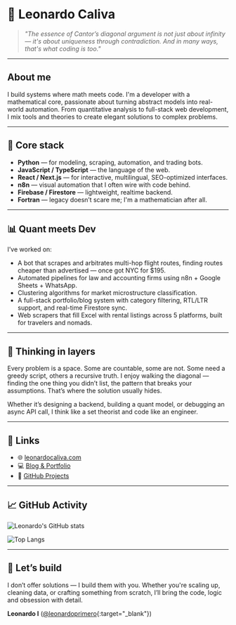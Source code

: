 # 🧮 Leonardo Caliva

> *"The essence of Cantor’s diagonal argument is not just about infinity — it's about uniqueness through contradiction. And in many ways, that's what coding is too."*

---

## About me

I build systems where math meets code. I'm a developer with a mathematical core, passionate about turning abstract models into real-world automation. From quantitative analysis to full-stack web development, I mix tools and theories to create elegant solutions to complex problems.

---

## 🔬 Core stack

* **Python** — for modeling, scraping, automation, and trading bots.
* **JavaScript / TypeScript** — the language of the web.
* **React / Next.js** — for interactive, multilingual, SEO-optimized interfaces.
* **n8n** — visual automation that I often wire with code behind.
* **Firebase / Firestore** — lightweight, realtime backend.
* **Fortran** — legacy doesn’t scare me; I'm a mathematician after all.

---

## 📊 Quant meets Dev

I’ve worked on:

* A bot that scrapes and arbitrates multi-hop flight routes, finding routes cheaper than advertised — once got NYC for \$195.
* Automated pipelines for law and accounting firms using n8n + Google Sheets + WhatsApp.
* Clustering algorithms for market microstructure classification.
* A full-stack portfolio/blog system with category filtering, RTL/LTR support, and real-time Firestore sync.
* Web scrapers that fill Excel with rental listings across 5 platforms, built for travelers and nomads.

---

## 🧠 Thinking in layers

Every problem is a space. Some are countable, some are not. Some need a greedy script, others a recursive truth. I enjoy walking the diagonal — finding the one thing you didn’t list, the pattern that breaks your assumptions. That’s where the solution usually hides.

Whether it’s designing a backend, building a quant model, or debugging an async API call, I think like a set theorist and code like an engineer.

---

## 📡 Links

* 🌐 [leonardocaliva.com](https://leonardocaliva.com)
* 💻 [Blog & Portfolio](https://leonardocaliva.com/blog)
* 🧪 [GitHub Projects](https://github.com/leonardoprimero)

---

## 📈 GitHub Activity

![Leonardo's GitHub stats](https://github-readme-stats.vercel.app/api?username=leonardoprimero\&show_icons=true\&theme=dracula\&count_private=true\&hide=contribs)

![Top Langs](https://github-readme-stats.vercel.app/api/top-langs/?username=leonardoprimero\&layout=compact\&theme=dracula)

---

## 🤝 Let’s build

I don’t offer solutions — I build them with you. Whether you're scaling up, cleaning data, or crafting something from scratch, I’ll bring the code, logic and obsession with detail.

**Leonardo I** ([@leonardoprimero](https://github.com/leonardoprimero){\:target="\_blank"})
